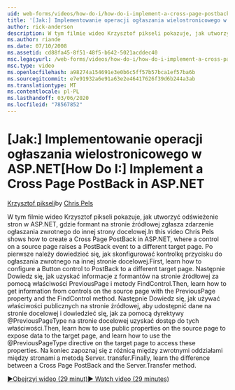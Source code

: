 ```yaml
---
uid: web-forms/videos/how-do-i/how-do-i-implement-a-cross-page-postback-in-aspnet
title: '[Jak:] Implementowanie operacji ogłaszania wielostronicowego w usłudze ASP.NET | Microsoft Docs'
author: rick-anderson
description: W tym filmie wideo Krzysztof pikseli pokazuje, jak utworzyć wielostronicowe ogłaszanie zwrotne w ASP.NET, gdzie formant na stronie źródłowej zgłasza zdarzenie ogłaszania zwrotnego do innego celu...
ms.author: riande
ms.date: 07/10/2008
ms.assetid: cd88fa45-8f51-48f5-b642-5021acddec40
msc.legacyurl: /web-forms/videos/how-do-i/how-do-i-implement-a-cross-page-postback-in-aspnet
msc.type: video
ms.openlocfilehash: a98274a154691e3e0b6c5ff57b57bca1ef57ba6b
ms.sourcegitcommit: e7e91932a6e91a63e2e46417626f39d6b244a3ab
ms.translationtype: MT
ms.contentlocale: pl-PL
ms.lasthandoff: 03/06/2020
ms.locfileid: "78567852"
---
```

# <a name="how-do-i-implement-a-cross-page-postback-in-aspnet"></a><span data-ttu-id="22ca5-103">[Jak:] Implementowanie operacji ogłaszania wielostronicowego w ASP.NET</span><span class="sxs-lookup"><span data-stu-id="22ca5-103">[How Do I:] Implement a Cross Page PostBack in ASP.NET</span></span>

<span data-ttu-id="22ca5-104">[Krzysztof pikseli](https://twitter.com/chrispels)</span><span class="sxs-lookup"><span data-stu-id="22ca5-104">by [Chris Pels](https://twitter.com/chrispels)</span></span>

<span data-ttu-id="22ca5-105">W tym filmie wideo Krzysztof pikseli pokazuje, jak utworzyć odświeżenie stron w ASP.NET, gdzie formant na stronie źródłowej zgłasza zdarzenie ogłaszania zwrotnego do innej strony docelowej.</span><span class="sxs-lookup"><span data-stu-id="22ca5-105">In this video Chris Pels shows how to create a Cross Page PostBack in ASP.NET, where a control on a source page raises a PostBack event to a different target page.</span></span> <span data-ttu-id="22ca5-106">Po pierwsze należy dowiedzieć się, jak skonfigurować kontrolkę przycisku do ogłaszania zwrotnego na innej stronie docelowej.</span><span class="sxs-lookup"><span data-stu-id="22ca5-106">First, learn how to configure a Button control to PostBack to a different target page.</span></span> <span data-ttu-id="22ca5-107">Następnie Dowiedz się, jak uzyskać informacje z formantów na stronie źródłowej za pomocą właściwości PreviousPage i metody FindControl.</span><span class="sxs-lookup"><span data-stu-id="22ca5-107">Then, learn how to get information from controls on the source page with the PreviousPage property and the FindControl method.</span></span> <span data-ttu-id="22ca5-108">Następnie Dowiedz się, jak używać właściwości publicznych na stronie źródłowej, aby udostępnić dane na stronie docelowej i dowiedzieć się, jak za pomocą dyrektywy @PreviousPageType na stronie docelowej uzyskać dostęp do tych właściwości.</span><span class="sxs-lookup"><span data-stu-id="22ca5-108">Then, learn how to use public properties on the source page to expose data to the target page, and learn how to use the @PreviousPageType directive on the target page to access these properties.</span></span> <span data-ttu-id="22ca5-109">Na koniec zapoznaj się z różnicą między zwrotnymi oddziałami między stronami a metodą Server. transfer.</span><span class="sxs-lookup"><span data-stu-id="22ca5-109">Finally, learn the difference between a Cross Page PostBack and the Server.Transfer method.</span></span>

[<span data-ttu-id="22ca5-110">&#9654;Obejrzyj wideo (29 minut)</span><span class="sxs-lookup"><span data-stu-id="22ca5-110">&#9654; Watch video (29 minutes)</span></span>](https://channel9.msdn.com/Blogs/ASP-NET-Site-Videos/how-do-i-implement-a-cross-page-postback-in-aspnet)
